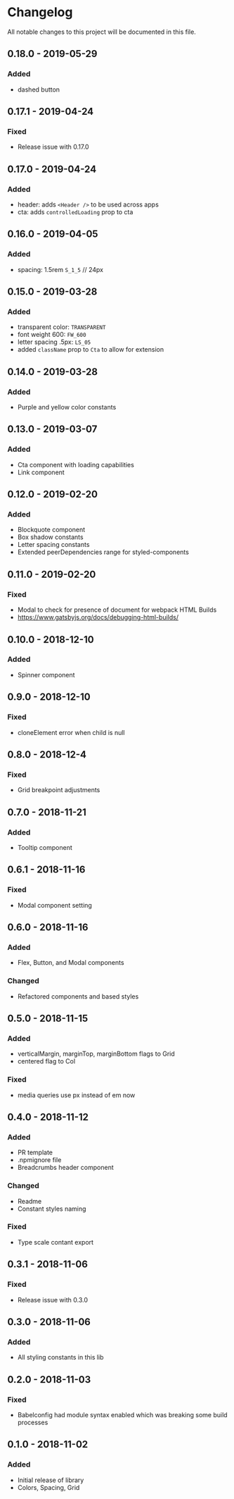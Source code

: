 # Changelog
All notable changes to this project will be documented in this file.

## 0.18.0 - 2019-05-29
### Added
- dashed button

## 0.17.1 - 2019-04-24
### Fixed
- Release issue with 0.17.0

## 0.17.0 - 2019-04-24
### Added
- header: adds `<Header />` to be used across apps
- cta: adds `controlledLoading` prop to cta

## 0.16.0 - 2019-04-05
### Added
- spacing: 1.5rem `S_1_5` // 24px

## 0.15.0 - 2019-03-28
### Added
- transparent color: `TRANSPARENT`
- font weight 600: `FW_600`
- letter spacing .5px: `LS_05`
- added `className` prop to `Cta` to allow for extension

## 0.14.0 - 2019-03-28
### Added
- Purple and yellow color constants

## 0.13.0 - 2019-03-07
### Added
- Cta component with loading capabilities
- Link component

## 0.12.0 - 2019-02-20
### Added
- Blockquote component
- Box shadow constants
- Letter spacing constants
- Extended peerDependencies range for styled-components

## 0.11.0 - 2019-02-20
### Fixed
- Modal to check for presence of document for webpack HTML Builds
- https://www.gatsbyjs.org/docs/debugging-html-builds/

## 0.10.0 - 2018-12-10
### Added
- Spinner component

## 0.9.0 - 2018-12-10
### Fixed
- cloneElement error when child is null

## 0.8.0 - 2018-12-4
### Fixed
- Grid breakpoint adjustments

## 0.7.0 - 2018-11-21
### Added
- Tooltip component

## 0.6.1 - 2018-11-16
### Fixed
- Modal component setting

## 0.6.0 - 2018-11-16
### Added
- Flex, Button, and Modal components

### Changed
- Refactored components and based styles

## 0.5.0 - 2018-11-15
### Added
- verticalMargin, marginTop, marginBottom flags to Grid
- centered flag to Col

### Fixed
- media queries use px instead of em now

## 0.4.0 - 2018-11-12
### Added
- PR template
- .npmignore file
- Breadcrumbs header component

### Changed
- Readme
- Constant styles naming

### Fixed
- Type scale contant export

## 0.3.1 - 2018-11-06
### Fixed
- Release issue with 0.3.0

## 0.3.0 - 2018-11-06
### Added
- All styling constants in this lib

## 0.2.0 - 2018-11-03
### Fixed
- Babelconfig had module syntax enabled which was breaking some build processes

## 0.1.0 - 2018-11-02
### Added
- Initial release of library
- Colors, Spacing, Grid

